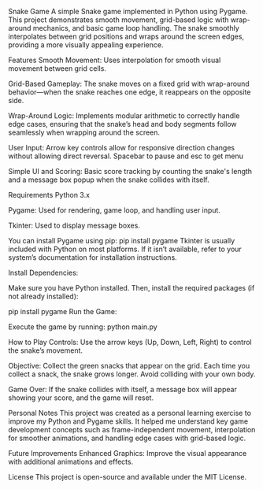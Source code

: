 Snake Game
A simple Snake game implemented in Python using Pygame. This project demonstrates smooth movement, grid-based logic with wrap-around mechanics, and basic game loop handling. The snake smoothly interpolates between grid positions and wraps around the screen edges, providing a more visually appealing experience.

Features
Smooth Movement:
Uses interpolation for smooth visual movement between grid cells.

Grid-Based Gameplay:
The snake moves on a fixed grid with wrap-around behavior—when the snake reaches one edge, it reappears on the opposite side.

Wrap-Around Logic:
Implements modular arithmetic to correctly handle edge cases, ensuring that the snake’s head and body segments follow seamlessly when wrapping around the screen.

User Input:
Arrow key controls allow for responsive direction changes without allowing direct reversal.
Spacebar to pause and esc to get menu

Simple UI and Scoring:
Basic score tracking by counting the snake's length and a message box popup when the snake collides with itself.

Requirements
Python 3.x

Pygame: Used for rendering, game loop, and handling user input.

Tkinter: Used to display message boxes.

You can install Pygame using pip:
pip install pygame
Tkinter is usually included with Python on most platforms. If it isn’t available, refer to your system’s documentation for installation instructions.

Install Dependencies:

Make sure you have Python installed. Then, install the required packages (if not already installed):

pip install pygame
Run the Game:

Execute the game by running:
python main.py

How to Play
Controls:
Use the arrow keys (Up, Down, Left, Right) to control the snake’s movement.

Objective:
Collect the green snacks that appear on the grid. Each time you collect a snack, the snake grows longer. Avoid colliding with your own body.

Game Over:
If the snake collides with itself, a message box will appear showing your score, and the game will reset.

Personal Notes
This project was created as a personal learning exercise to improve my Python and Pygame skills. It helped me understand key game development concepts such as frame-independent movement, interpolation for smoother animations, and handling edge cases with grid-based logic.

Future Improvements
Enhanced Graphics:
Improve the visual appearance with additional animations and effects.

License
This project is open-source and available under the MIT License.
